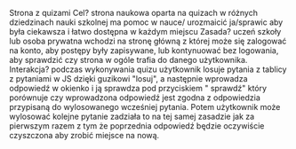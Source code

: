 Strona z quizami
Cel? 
strona naukowa oparta na quizach w różnych dziedzinach nauki szkolnej ma pomoc w nauce/ urozmaicić ja/sprawic aby była ciekawsza i łatwo dostępna w każdym miejscu
Zasada? 
uczeń szkoły lub osoba prywatna wchodzi na stronę główną z której może się zalogować na konto, aby postępy były zapisywane, lub kontynuować bez logowania, aby sprawdzić czy strona w ogóle trafia do danego użytkownika.
Interakcja? 
podczas wykonywania quizu użytkownik losuje pytania z tablicy z pytaniami w JS dzięki guzikowi "losuj", a następnie wprowadza odpowiedź w okienko i ją sprawdza pod przyciskiem " sprawdź" który porównuje czy wprowadzona odpowiedź jest zgodna z odpowiedzia przypisaną do wylosowanego wcześniej pytania. Potem użytkownik może wylosować kolejne pytanie zadziała to na tej samej zasadzie jak za pierwszym razem z tym że poprzednia odpowiedź będzie oczywiście czyszczona aby zrobić miejsce na nową.
